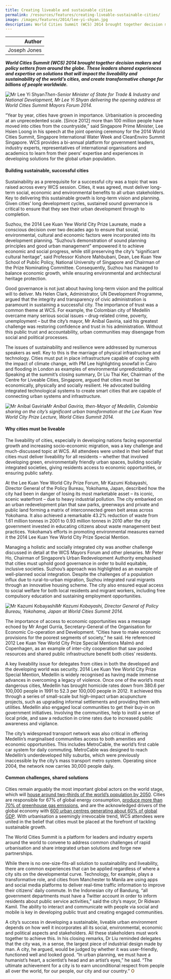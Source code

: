 ```yaml
---
title: Creating liveable and sustainable cities
permalink: /resources/features/creating-liveable-sustainable-cities/
image: /images/features/2014/lee-yi-shyan.jpg
description: World Cities Summit (WCS) 2014 brought together decision makers and policy setters from around the globe. These leaders shared experiences and expertise on solutions that will impact the liveability and sustainability of the world’s cities, and create transformative change for billions of people worldwide.
---
```


| Author |
|---:|
| Joseph Jones |

***World Cities Summit (WCS) 2014 brought together decision makers and policy setters from around the globe. These leaders shared experiences and expertise on solutions that will impact the liveability and sustainability of the world’s cities, and create transformative change for billions of people worldwide.***

![Mr Lee Yi Shyan](/images/features/2014/lee-yi-shyan.jpg/)*Then-Senior Minister of State for Trade & Industry and National Development, Mr Lee Yi Shyan delivering the opening address at World Cities Summit Mayors Forum 2014.*

“Year by year, cities have grown in importance. Urbanisation is proceeding at an unprecedented scale. [Since 2012] more than 100 million people have moved into cities from the countryside,” said Singapore Prime Minister, Lee Hsien Loong in his speech at the joint opening ceremony for the 2014 World Cities Summit, Singapore International Water Week and CleanEnviro Summit Singapore. WCS provides a bi-annual platform for government leaders, industry experts, representatives of international organisations and academics to learn from their peers’ expertise and experiences in developing solutions for the global urban population.

#### **Building sustainable, successful cities**

Sustainability as a prerequisite for a successful city was a topic that was raised across every WCS session. Cities, it was agreed, must deliver long-term social, economic and environmental benefits to all urban stakeholders. Key to delivering this sustainable growth is long-term vision and planning. Given cities’ long development cycles, sustained sound governance is critical to ensure that they see their urban development through to completion.

Suzhou, the 2014 Lee Kuan Yew World City Prize Laureate, made a conscious decision over two decades ago to ensure that social, environmental, cultural and economic factors were incorporated into its development planning. “Suzhou’s demonstration of sound planning principles and good urban management” empowered it to achieve economic and social progress, while still preserving the city’s “significant cultural heritage”, said Professor Kishore Mahbubani, Dean, Lee Kuan Yew School of Public Policy, National University of Singapore and Chairman of the Prize Nominating Committee. Consequently, Suzhou has managed to balance economic growth, while ensuring environmental and architectural heritage protection.

Good governance is not just about having long-term vision and the political will to deliver. Ms Helen Clark, Administrator, UN Development Programme, argued that the integrity and transparency of civic administration is paramount in sustaining a successful city. The importance of trust was a common theme at WCS. For example, the Colombian city of Medellín overcame many serious social issues – drug-related crime, poverty, unemployment – but the city’s mayor, Mr Aníbal Gaviria, said his greatest challenge was restoring confidence and trust in his administration. Without this public trust and accountability, urban communities may disengage from social and political processes.

The issues of sustainability and resilience were addressed by numerous speakers as well. Key to this is the marriage of physical infrastructure and technology. Cities must put in place infrastructure capable of coping with the impact of climate change, with PM Lee highlighting snowfall in Cairo and flooding in London as examples of environmental unpredictability. Speaking at the summit’s closing summary, Dr Liu Thai Ker, Chairman of the Centre for Liveable Cities, Singapore, argued that cities must be economically, physically and socially resilient. He advocated building integrated technological systems to create smart cities that are capable of connecting urban systems and infrastructure.

![Mr Aníbal Gaviria](/images/features/2014/anibal-gaviria.jpg/)*Mr Aníbal Gaviria, then-Mayor of Medellín, Colombia sharing on the city’s significant urban transformation at the Lee Kuan Yew World City Prize Lecture, World Cities Summit 2014.*

#### **Why cities must be liveable**

The liveability of cities, especially in developing nations facing exponential growth and increasing socio-economic migration, was a key challenge and much-discussed topic at WCS. All attendees were united in their belief that cities must deliver liveability for all residents – whether that involved developing green, environmentally friendly urban spaces, building socially integrated societies, giving residents access to economic opportunities, or ensuring public safety.

At the Lee Kuan Yew World City Prize Forum, Mr Kazumi Kobayashi, Director General of the Policy Bureau, Yokohama, Japan, described how the city had been in danger of losing its most marketable asset – its iconic, scenic waterfront – due to heavy industrial pollution. The city embarked on an urban redevelopment plan that saw parks, greenways and private and public land forming a matrix of interconnected green belt areas across Yokohama. It also achieved a remarkable 43.2% reduction of waste from 1.61 million tonnes in 2001 to 0.93 million tonnes in 2010 after the city government invested in educating citizens about waste management best practices. Yokohama’s efforts in promoting environmental measures earned it the 2014 Lee Kuan Yew World City Prize Special Mention.

Managing a holistic and socially integrated city was another challenge discussed in detail at the WCS Mayors Forum and other plenaries. Mr Peter Ho, Chairman of Singapore’s Urban Redevelopment Authority emphasised that cities must uphold good governance in order to build equitable, inclusive societies. Suzhou’s approach was highlighted as an example of well-planned social integration. Despite the challenges of a population influx due to rural-to-urban migration, Suzhou integrated rural migrants through an innovative housing scheme. The city also ensured equal access to social welfare for both local residents and migrant workers, including free compulsory education and sustaining employment opportunities.

![Mr Kazumi Kobayashi](/images/features/2014/kazumi-kobayashi.jpg/)*Mr Kazumi Kobayashi, Director General of Policy Bureau, Yokohama, Japan at World Cities Summit 2014.*

The importance of access to economic opportunities was a message echoed by Mr Angel Gurría, Secretary-General of the Organisation for Economic Co-operation and Development. “Cities have to make economic provisions for the poorest segments of society,” he said. He referenced 2012 Lee Kuan Yew World City Prize Special Mentions Malmö and Copenhagen, as an example of inter-city cooperation that saw pooled resources and shared public infrastructure benefit both cities’ residents.

A key liveability issue for delegates from cities in both the developed and the developing world was security. 2014 Lee Kuan Yew World City Prize Special Mention, Medellín is widely recognised as having made immense advances in overcoming a legacy of violence. Once one of the world’s most dangerous cities, Medellín has brought homicide rates down from 380.6 per 100,000 people in 1991 to 52.3 per 100,000 people in 2012. It achieved this through a series of small-scale but high-impact urban acupuncture projects, such as upgrading informal settlements and providing them with utilities. Medellín also engaged local communities to get their buy-in on government initiatives. Involving the communities, help to instil a sense of local pride, and saw a reduction in crime rates due to increased public awareness and vigilance.

The city’s widespread transport network was also critical in offering Medellín’s marginalised communities access to both amenities and economic opportunities. This includes MetroCable, the world’s first cable car system for daily commuting. MetroCable was designed to reach Medellín’s underdeveloped hilly suburbs, which were previously inaccessible by the city’s mass transport metro system. Operating since 2004, the network now carries 30,000 people daily.

#### **Common challenges, shared solutions**

Cities remain arguably the most important global actors on the world stage, which will [house around two-thirds of the world’s population by 2050](http://www.who.int/gho/urban_health/situation_trends/urban_population_growth_text/en/). Cities are responsible for 67% of global energy consumption, [produce more than 70% of greenhouse gas emissions](http://urban.ias.unu.edu/index.php/cities-and-climate-change/), and are the acknowledged drivers of the global economy with [600 urban centres generating about 60% of global GDP](http://www.mckinsey.com/insights/urbanization/urban_world). With urbanisation a seemingly irrevocable trend, WCS attendees were united in the belief that cities must be placed at the forefront of tackling sustainable growth.

The World Cities Summit is a platform for leaders and industry experts around the world to convene to address common challenges of rapid urbanisation and share integrated urban solutions and forge new partnerships.

While there is no one-size-fits-all solution to sustainability and liveability, there are common experiences that can be applied regardless of where a city sits on the developmental curve. Technology, for example, plays a transformative role, and cities from Manchester to Manila are using apps and social media platforms to deliver real-time traffic information to improve their citizens’ daily commute. In the Indonesian city of Bandung, “all government departments must have a Twitter account in order to inform residents about public service activities,” said the city’s mayor, Dr Ridwan Kamil. The ability to interact and communicate with people via social and mobile is key in developing public trust and creating engaged communities.

A city’s success in developing a sustainable, liveable urban environment depends on how well it incorporates all its social, environmental, economic and political aspects and stakeholders. All these stakeholders must work together to achieve this. In his closing remarks, Dr Liu reminded delegates that the city was, in a sense, the largest piece of industrial design made by man. A city, he argued, would be judged by whether it was user-friendly, functioned well and looked good. “In urban planning, we must have a humanist’s heart, a scientist’s head and an artist’s eyes,” he said. “The ultimate achievement for a city is to earn unconditional respect from people all over the world, for our people, our city and our country.” **<font color="#967942">O</font>**
